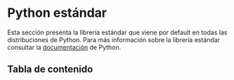 # Python estándar

Esta sección presenta la librería estándar que viene por default en todas las distribuciones de Python. Para más información sobre la librería estándar consultar la [documentación](https://docs.python.org/3/library/index.html) de Python.

## Tabla de contenido

```{tableofcontents}
````
